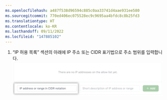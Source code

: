 ```yaml
---
ms.openlocfilehash: a487f538d96594c885c0aa33741d4aae931ee580
ms.sourcegitcommit: 770ed406ec075528ec9c9695aa4bfdc8c8b25fd3
ms.translationtype: HT
ms.contentlocale: ko-KR
ms.lasthandoff: 09/11/2022
ms.locfileid: "147885102"
---
```

1. “IP 허용 목록” 섹션의 아래에 IP 주소 또는 CIDR 표기법으로 주소 범위를 입력합니다.
  ![IP 주소를 추가할 키 필드](/assets/images/help/security/ip-address-field.png)
